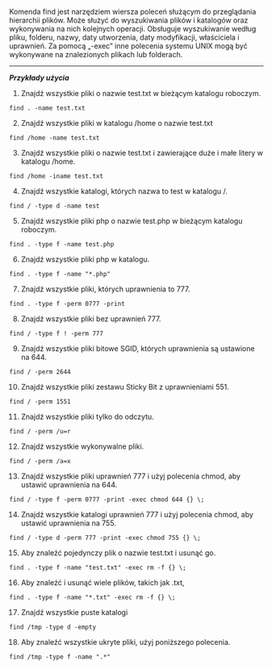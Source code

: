 Komenda find  jest narzędziem wiersza poleceń służącym do przeglądania hierarchii plików. Może służyć do wyszukiwania plików i katalogów oraz wykonywania na nich kolejnych operacji. Obsługuje wyszukiwanie według pliku, folderu, nazwy, daty utworzenia, daty modyfikacji, właściciela i uprawnień. Za pomocą „-exec” inne polecenia systemu UNIX mogą być wykonywane na znalezionych plikach lub folderach.
___
***Przykłady użycia***

1. Znajdź wszystkie pliki o nazwie test.txt w bieżącym katalogu roboczym.
```
find . -name test.txt
```

2. Znajdź wszystkie pliki w katalogu /home o nazwie test.txt
```
find /home -name test.txt
```

3. Znajdź wszystkie pliki o nazwie test.txt i zawierające duże i małe litery w katalogu /home.
```
find /home -iname test.txt
```

4. Znajdź wszystkie katalogi, których nazwa to test w katalogu /.
```
find / -type d -name test
```

5. Znajdź wszystkie pliki php o nazwie test.php w bieżącym katalogu roboczym.
```
find . -type f -name test.php
```

6. Znajdź wszystkie pliki php w katalogu.
```
find . -type f -name "*.php"
```

7. Znajdź wszystkie pliki, których uprawnienia to 777.
```
find . -type f -perm 0777 -print
```

8. Znajdź wszystkie pliki bez uprawnień 777.
```
find / -type f ! -perm 777
```

9. Znajdź wszystkie pliki bitowe SGID, których uprawnienia są ustawione na 644.
```
find / -perm 2644
```

10. Znajdź wszystkie pliki zestawu Sticky Bit z uprawnieniami 551.
```
find / -perm 1551
```

11. Znajdź wszystkie pliki tylko do odczytu.
```
find / -perm /u=r
```

12. Znajdź wszystkie wykonywalne pliki.
```
find / -perm /a=x
```

13. Znajdź wszystkie pliki uprawnień 777 i użyj polecenia chmod, aby ustawić uprawnienia na 644.
```
find / -type f -perm 0777 -print -exec chmod 644 {} \;
```

14. Znajdź wszystkie katalogi uprawnień 777 i użyj polecenia chmod, aby ustawić uprawnienia na 755.
```
find / -type d -perm 777 -print -exec chmod 755 {} \;
```

15. Aby znaleźć pojedynczy plik o nazwie test.txt i usunąć go.
```
find . -type f -name "test.txt" -exec rm -f {} \;
```

16. Aby znaleźć i usunąć wiele plików, takich jak .txt,
```
find . -type f -name "*.txt" -exec rm -f {} \;
```

17. Znajdź wszystkie puste katalogi
```
find /tmp -type d -empty
```

18. Aby znaleźć wszystkie ukryte pliki, użyj poniższego polecenia.
```
find /tmp -type f -name ".*"
```


